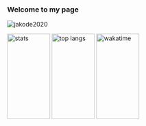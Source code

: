 ### Welcome to my page

<p align="left"> <img src="https://komarev.com/ghpvc/?username=jakode2020&color=blueviolet" alt="jakode2020" /> </p>

<img src="https://github-readme-stats.vercel.app/api?username=jakode2020&count_private=true&show_icons=true&theme=dark" alt="stats" width="100" height="200">

<img src="https://github-readme-stats.vercel.app/api/top-langs/?username=jakode2020&layout=compact&theme=dark" alt="top langs" width="100" height="200">

<img src="https://github-readme-stats.vercel.app/api/wakatime?username=jakode2020&theme=dark&layout=compact" alt="wakatime" width="100" height="200">
